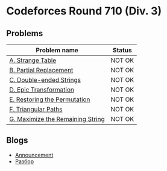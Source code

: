 # Codeforces Round 710 (Div. 3)

## Problems

|Problem name|Status|
|------------|---------|
| [A. Strange Table](problems/A._Strange_Table.md)|NOT OK|
| [B. Partial Replacement](problems/B._Partial_Replacement.md)|NOT OK|
| [C. Double-ended Strings](problems/C._Double-ended_Strings.md)|NOT OK|
| [D. Epic Transformation](problems/D._Epic_Transformation.md)|NOT OK|
| [E. Restoring the Permutation](problems/E._Restoring_the_Permutation.md)|NOT OK|
| [F. Triangular Paths](problems/F._Triangular_Paths.md)|NOT OK|
| [G. Maximize the Remaining String](problems/G._Maximize_the_Remaining_String.md)|NOT OK|
## Blogs

- [Announcement](blogs/Announcement.md)
- [Разбор](blogs/Разбор.md)
